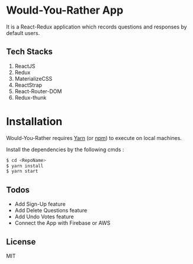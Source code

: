 # Would-You-Rather App
It is a React-Redux application which records questions and responses by default users. 

## Tech Stacks
1. ReactJS
2. Redux
3. MaterializeCSS
4. ReactStrap
5. React-Router-DOM
6. Redux-thunk

# Installation

Would-You-Rather requires [Yarn](https://yarnpkg.com/en/) (or [npm](https://npmjs.com/)) to execute on local machines.

Install the dependencies by the following cmds :
```sh
$ cd <RepoName>
$ yarn install
$ yarn start
```

## Todos
- Add Sign-Up feature
- Add Delete Questions feature
- Add Undo Votes feature
- Connect the App with Firebase or AWS 

License
----
MIT
